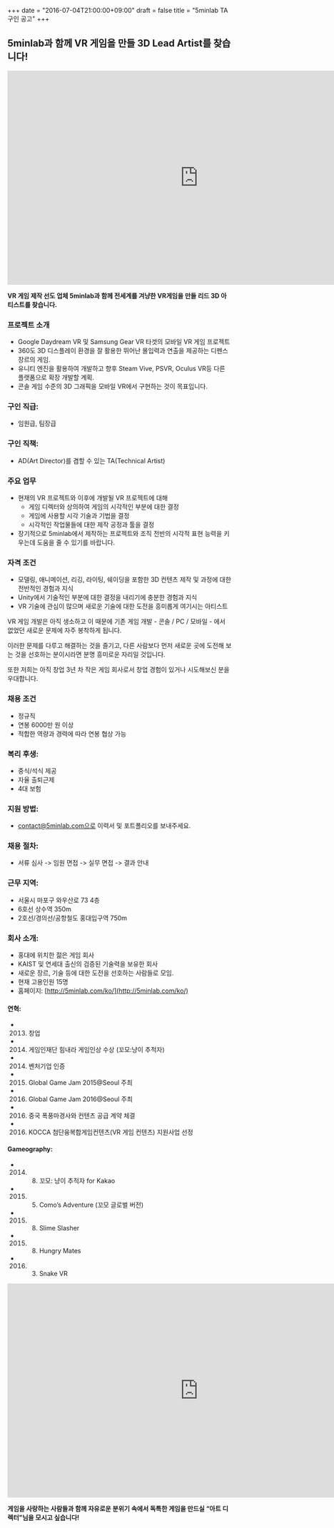 +++
date = "2016-07-04T21:00:00+09:00"
draft = false
title = "5minlab TA 구인 공고"
+++

## 5minlab과 함께 VR 게임을 만들 3D Lead Artist를 찾습니다!


<iframe width="854" height="480" src="https://www.youtube.com/embed/CuK98mMg-j0?rel=0&autoplay=1" frameborder="0" allowfullscreen></iframe>


**VR 게임 제작 선도 업체 5minlab과 함께 전세계를 겨냥한 VR게임을 만들 리드 3D 아티스트를 찾습니다.**




### 프로젝트 소개

* Google Daydream VR 및 Samsung Gear VR 타겟의 모바일 VR 게임 프로젝트
* 360도 3D 디스플레이 환경을 잘 활용한 뛰어난 몰입력과 연출을 제공하는 디펜스 장르의 게임. 
* 유니티 엔진을 활용하여 개발하고 향후 Steam Vive, PSVR, Oculus VR등 다른 플랫폼으로 확장 개발할 계획.
* 콘솔 게임 수준의 3D 그래픽을 모바일 VR에서 구현하는 것이 목표입니다. 


### 구인 직급:

* 임원급, 팀장급


### 구인 직책:

* AD(Art Director)를 겸할 수 있는 TA(Technical Artist)


### 주요 업무

* 현재의 VR 프로젝트와 이후에 개발될 VR 프로젝트에 대해
  * 게임 디렉터와 상의하여 게임의 시각적인 부분에 대한 결정
  * 게임에 사용할 시각 기술과 기법을 결정
  * 시각적인 작업물들에 대한 제작 공정과 툴을 결정
* 장기적으로 5minlab에서 제작하는 프로젝트와 조직 전반의 시각적 표현 능력을 키우는데 도움을 줄 수 있기를 바랍니다.


### 자격 조건

* 모델링, 애니메이션, 리깅, 라이팅, 쉐이딩을 포함한 3D 컨텐츠 제작 및 과정에 대한 전반적인 경험과 지식 
* Unity에서 기술적인 부분에 대한 결정을 내리기에 충분한 경험과 지식 
* VR 기술에 관심이 많으며 새로운 기술에 대한 도전을 흥미롭게 여기시는 아티스트


VR 게임 개발은 아직 생소하고 이 때문에 기존 게임 개발 - 콘솔 / PC / 모바일 - 에서 없었던 새로운 문제에 자주 봉착하게 됩니다. 

이러한 문제를 다루고 해결하는 것을 즐기고, 다른 사람보다 먼저 새로운 곳에 도전해 보는 것을 선호하는 분이시라면 분명 흥미로운 자리일 것입니다. 

또한 저희는 아직 창업 3년 차 작은 게임 회사로서 창업 경험이 있거나 시도해보신 분을 우대합니다. 
 

 
### 채용 조건

* 정규직
* 연봉 6000만 원 이상
* 적합한 역량과 경력에 따라 연봉 협상 가능


### 복리 후생:

* 중식/석식 제공
* 자율 출퇴근제
* 4대 보험 


### 지원 방법:

* contact@5minlab.com으로 이력서 및 포트폴리오를 보내주세요.


### 채용 절차:

* 서류 심사 -> 임원 면접 -> 실무 면접 -> 결과 안내


### 근무 지역:

* 서울시 마포구 와우산로 73 4층 
* 6호선 상수역 350m
* 2호선/경의선/공항철도 홍대입구역 750m


### 회사 소개:

* 홍대에 위치한 젊은 게임 회사
* KAIST 및 연세대 출신의 검증된 기술력을 보유한 회사
* 새로운 장르, 기술 등에 대한 도전을 선호하는 사람들로 모임.
* 현재 고용인원 15명
* 홈페이지: [http://5minlab.com/ko/](http://5minlab.com/ko/)


#### 연혁:

* 2013. 창업
* 2014. 게임인재단 힘내라 게임인상 수상 (꼬모:냥이 추적자)
* 2014. 벤처기업 인증
* 2015. Global Game Jam 2015@Seoul 주최
* 2016. Global Game Jam 2016@Seoul 주최
* 2016. 중국 폭풍마경사와 컨텐츠 공급 계약 체결 
* 2016. KOCCA 첨단융복합게임컨텐츠(VR 게임 컨텐츠) 지원사업 선정 
 

#### Gameography:

* 2014. 8. 꼬모: 냥이 추적자 for Kakao
* 2015. 5. Como’s Adventure (꼬모 글로벌 버전)
* 2015. 8. Slime Slasher
* 2015. 8. Hungry Mates
* 2016. 3. Snake VR 



<iframe width="854" height="480" src="https://www.youtube.com/embed/5O36iqNUTpI" frameborder="0" allowfullscreen></iframe>


**게임을 사랑하는 사람들과 함께 자유로운 분위기 속에서 독특한 게임을 만드실 “아트 디렉터"님을 모시고 싶습니다!**


